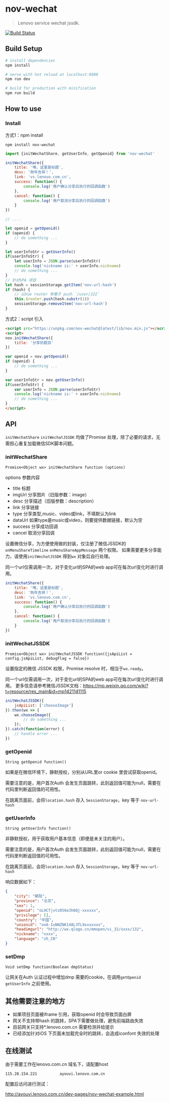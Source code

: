 # nov-wechat

> Lenovo service wechat jssdk.

[![Build Status](https://travis-ci.org/wh8766/nov-wechat.svg?branch=master)](https://travis-ci.org/wh8766/nov-wechat)

## Build Setup

``` bash
# install dependencies
npm install

# serve with hot reload at localhost:8080
npm run dev

# build for production with minification
npm run build
```

## How to use

### Install

方式1：npm install
```shell
npm install nov-wechat 
```

```javascript
import {initWechatShare, getUserInfo, getOpenid} from 'nov-wechat'

initWechatShare({
    title: '嘿，这里是标题',
    desc: '狗年吉祥！',
    link: 'vs.lenovo.com.cn',
    success: function() {
        console.log('用户确认分享后执行的回调函数')
    },
    cancel: function() {
        console.log('用户取消分享后执行的回调函数')
    }
})

// ....

let openid = getOpenid()
if (openid) {
    // do something ...
}

let userInfoStr = getUserInfo()
if(userInfoStr) {
    let userInfo = JSON.parse(userInfoStr)
    console.log('nickname is:' + userInfo.nickname)
    // do something ...
}
// 针对SPA 项目
let hash = sessionStorage.getItem('nov-url-hash')
if (hash) {
    // 以Vue router 举栗子 push `/user/222`
    this.$router.push(hash.substr(1))
    sessionStorage.removeItem('nov-url-hash')
}
```

方式2：script 引入
```html
<script src="https://unpkg.com/nov-wechat@latest/lib/nov.min.js"></script>
<script>
nov.initWechatShare({
    title: '分享的题目'
})

var openid = nov.getOpenid()
if (openid) {
    // do something ...
}

var userInfoStr = nov.getUserInfo()
if(userInfoStr) {
    var userInfo = JSON.parse(userInfoStr)
    console.log('nickname is:' + userInfo.nickname)
    // do something ...
}
</script>
```

## API

`initWechatShare` `initWechatJSSDK` 均做了Promise 处理，除了必要的请求，无需担心重复加载微信SDK脚本问题。

### initWechatShare

    Promise<Object wx> initWechatShare function (options)
    
options 参数内容
- title 标题
- imgUrl 分享图片（旧版参数：image）
- desc 分享描述（旧版参数：description）
- link 分享链接
- type 分享类型,music、video或link，不填默认为link
- dataUrl 如果type是music或video，则要提供数据链接，默认为空
- success 分享成功回调
- cancel 取消分享回调

设置微信分享，为方便使用做的封装，仅注册了微信JSSDK的`onMenuShareTimeline` `onMenuShareAppMessage` 两个权限。
如果需要更多分享能力，请使用`initWechatJSSDK` 得到`wx` 对象后自行处理。

同一个url仅需调用一次，对于变化url的SPA的web app可在每次url变化时进行调用。

```javascript
initWechatShare({
    title: '嘿，这里是标题',
    desc: '狗年吉祥！',
    link: 'vs.lenovo.com.cn',
    success: function() {
        console.log('用户确认分享后执行的回调函数')
    },
    cancel: function() {
        console.log('用户取消分享后执行的回调函数')
    }
})
```

### initWechatJSSDK

    Promise<Object wx> initWechatJSSDK function({jsApiList = config.jsApiList, debugFlag = false})

设置指定的微信 JSSDK 权限，Promise resolve 时，相当于`wx.ready`。

同一个url仅需调用一次，对于变化url的SPA的web app可在每次url变化时进行调用。
更多信息请参考微信JSSDK文档：https://mp.weixin.qq.com/wiki?t=resource/res_main&id=mp1421141115

```javascript
initWechatJSSDK({
    jsApiList: ['chooseImage']
}).then(wx => {
    wx.chooseImage({
        // do something ...
    });
}).catch(function(error) {
    // handle error ...
})
```

### getOpenid

    String getOpenid function()

如果是在微信环境下，静默授权，分别从URL里or cookie 里尝试获取openid。

需要注意的是，用户首次Auth 会发生页面跳转，此刻返回值可能为null，需要在代码里判断返回值的可用性。

在跳离页面前，会将`location.hash` 存入 `SessionStorage`，key 等于 `nov-url-hash`

### getUserInfo

    String getUserInfo function()

非静默授权，用于获取用户基本信息（即便是未关注的用户）。

需要注意的是，用户首次Auth 会发生页面跳转，此刻返回值可能为null，需要在代码里判断返回值的可用性。

在跳离页面前，会将`location.hash` 存入 `SessionStorage`，key 等于 `nov-url-hash`

响应数据如下：

```json
{
    "city": "朝阳",
    "province": "北京",
    "sex": 1,
    "openid": "oLHCTjvtz056e3h8Qj-xxxxxx",
    "privilege": [],
    "country": "中国",
    "unionid": "oo6-IuNNZNK148L3TL9xxxxxxx",
    "headimgurl": "http://wx.qlogo.cn/mmopen/vi_32/xxxx/132",
    "nickname": "xxxx",
    "language": "zh_CN"
}
```

### setDmp

    Void setDmp function(Boolean dmpStatus)
    
让网关在Auth 认证过程中增加dmp 需要的cookie，在调用`getOpenid` `getUserInfo` 之前使用。

## 其他需要注意的地方

- 如果项目页面被iframe 引用，获取openid 时会导致页面白屏
- 网关不支持带hash 的跳转，SPA下需要做处理，避免前端路由失效
- 目前网关只支持*.lenovo.com.cn 需要检测并给提示
- 已经添加针对iOS 下页面未加载完全时的跳转，会造成iconfont 失效的处理

## 在线测试

由于需要工作在lenovo.com.cn 域名下，请配置host

    115.28.154.221			ayouvi.lenovo.com.cn

配置后访问进行测试：

http://ayouvi.lenovo.com.cn/dev-pages/nov-wechat-example.html
